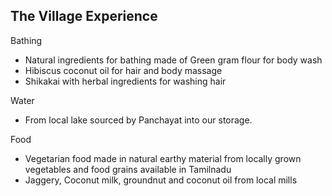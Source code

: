 ## The Village Experience

Bathing

* Natural ingredients for bathing made of Green gram flour for body wash
* Hibiscus coconut oil for hair and body massage
* Shikakai with herbal ingredients for washing hair

Water

* From local lake sourced by Panchayat into our storage. 

Food

* Vegetarian food made in natural earthy material from locally grown vegetables and food grains available in Tamilnadu
* Jaggery, Coconut milk, groundnut and coconut oil from local mills
